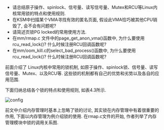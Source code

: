 
<!-- @import "[TOC]" {cmd="toc" depthFrom=1 depthTo=6 orderedList=false} -->

<!-- code_chunk_output -->



<!-- /code_chunk_output -->



- 请总结原子操作、spinlock、信号量、读写信号量、Mutex和RCU等Linux内核常用锁的特点和使用规则. 
- 在KSM中扫描某个VMA寻找有效的匿名页面, 假设此VMA恰巧被其他CPU销毁了, 会不会有问题呢?
- 请简述页锁PG locked的常用使用方法. 
- 在mm/rmap.c 文件中的page\_get\_anon\_vma()函数中, 为什么要使用rcu\_read\_lock()? 什么时候注册RCU回调函数呢?
- 在mm/oom\_kill.c的select\_bad\_process()函数中, 为什么要使用rcu\_read\_lock()? 什么时候注册RCU回调函数呢?

前面介绍了 Linux内核中常用的锁机制, 如原子操作、spinlock锁、信号量、读写信号量、Mutex、以及RCU等. 这些锁的机制都有自己的优势和劣势以及各自的应用范围. 

下面归纳总结各个锁的特点和使用规则, 如表4.3所示. 

![config](./images/20.png)

前文中介绍内存管理时基本上忽略了锁的讨论, 其实锁在内存管理中有着很重要的作用, 下面以内存管理为例介绍锁的使用. 在rmap.c文件的开始, 作者列举了内存管理模块中锁的调用关系图. 

